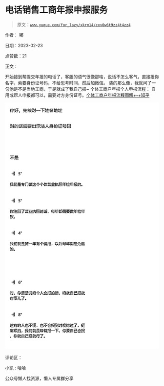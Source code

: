 # 电话销售工商年报申报服务

> 原文：[`www.yuque.com/for_lazy/xkrm14/cxv0w6t9zz4t4zz4`](https://www.yuque.com/for_lazy/xkrm14/cxv0w6t9zz4t4zz4)



作者： 嘟



日期：2023-02-23



点赞数：21



正文：



开始接到帮提交年报的电话了，客服的语气很像那啥，说话不怎么客气，直接报你名字，索要身份证号码，不给思考时间，然后加微信。 装的那么像，我就问了一句他是不是当地工商，于是就成了我自己报~ 个体工商户年报个人申报流程： 自用或帮人申报都可以，需要对方身份证号。[个体工商户年报流程图解+-+知乎](https://zhuanlan.zhihu.com/p/69807707)



![](img/87acab96adad3edbaeff700ffb86aacb.png)  

评论区：



小凯 : 哈哈



公众号懒人找资源，懒人专属群分享

